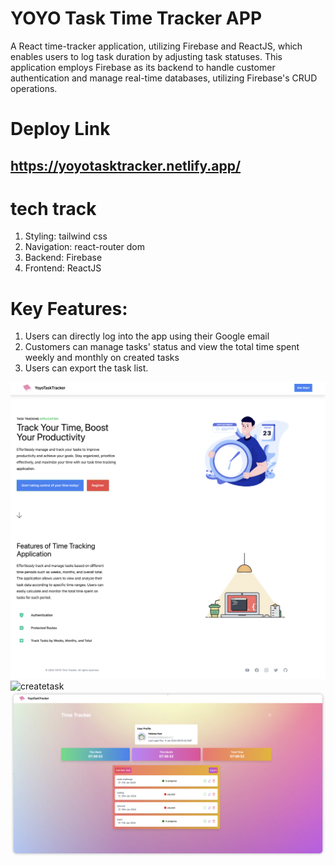 # YOYO Task Time Tracker APP

A React time-tracker application, utilizing Firebase and ReactJS, which enables users to log task duration by adjusting task statuses. This application employs Firebase as its backend to handle customer authentication and manage real-time databases, utilizing Firebase's CRUD operations.

# Deploy Link

## https://yoyotasktracker.netlify.app/

# tech track

1. Styling: tailwind css
2. Navigation: react-router dom
3. Backend: Firebase
4. Frontend: ReactJS

# Key Features:

1. Users can directly log into the app using their Google email
2. Customers can manage tasks' status and view the total time spent weekly and monthly on created tasks
3. Users can export the task list.

![homepage](./public/doc/homepage.png)
![createtask](./public/doc/create%20task.png)
![tasktracker](./public/doc/tasktracker.png)
